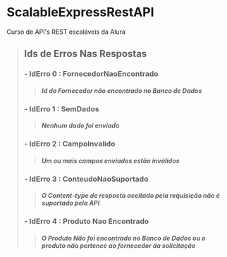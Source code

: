 # ScalableExpressRestAPI

Curso de API's REST escaláveis da Alura

> ## Ids de Erros Nas Respostas
> ### - IdErro 0 : FornecedorNaoEncontrado
>> #### *Id do Fornecedor não encontrado no Banco de Dados*
> 
> ### - IdErro 1 : SemDados
>> #### *Nenhum dado foi enviado*
> 
> ### - IdErro 2 : CampoInvalido
>> #### *Um ou mais campos enviados estão inválidos*
> 
> ### - IdErro 3 : ConteudoNaoSuportado
>> #### *O **Content-type** de resposta aceitado pela requisição não é suportado pela API*
> 
> ### - IdErro 4 : Produto Nao Encontrado
>> #### *O Produto Não foi encontrado no Banco de Dados ou o produto não pertence ao fornecedor da solicitação*